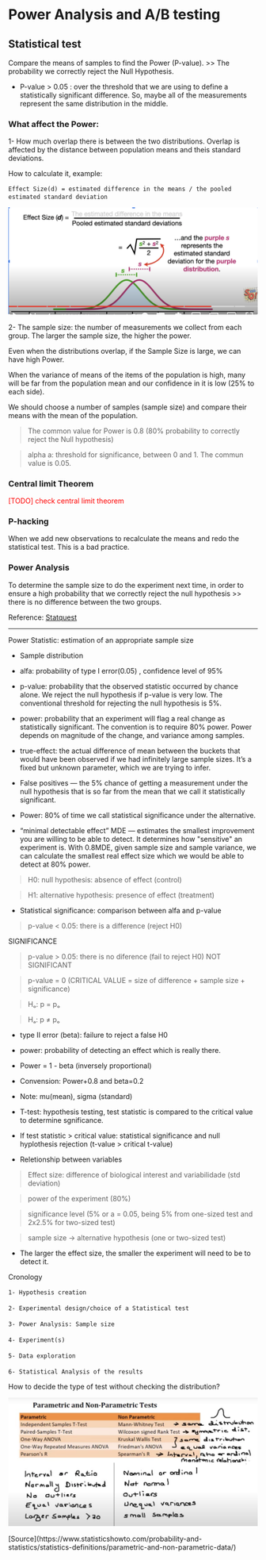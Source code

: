 # Power Analysis and A/B testing

## Statistical test
Compare the means of samples to find the Power (P-value). >> The probability we correctly reject the Null Hypothesis.
- P-value > 0.05 : over the threshold that we are using to define a statistically significant difference. So, maybe all of the measurements represent the same distribution in the middle.

### What affect the Power:

1- How much overlap there is between the two distributions.
Overlap is affected by the distance between population means and theis standard deviations.

How to calculate it, example:

    Effect Size(d) = estimated difference in the means / the pooled estimated standard deviation

<p align="center">
<img src = "images/04.png">  <br/>
<p>

2- The sample size: the number of measurements we collect from each group. The larger the sample size, the higher the power.

Even when the distributions overlap, if the Sample Size is large, we can have high Power.

When the variance of means of the items of the population is high, many will be far from the population mean and our confidence in it is low (25% to each side).

We should choose a number of samples (sample size) and compare their means with the mean of the population.

> The common value for Power is 0.8 (80% probability to correctly reject the Null hypothesis)

> alpha a: threshold for significance, between 0 and 1. The commun value is 0.05.

### Central limit Theorem
<span style="color:red"> [TODO] check central limit theorem</span>


### P-hacking
When we add new observations to recalculate the means and redo the statistical test. This is a bad practice.

### Power Analysis
To determine the sample size to do the experiment next time, in order to ensure a high probability that we correctly reject the null hypothesis >> there is no difference between the two groups.

Reference: [Statquest](https://www.youtube.com/watch?v=VX_M3tIyiYk)
___________

Power Statistic: estimation of an appropriate sample size
- Sample distribution
- alfa: probability of type I error(0.05) , confidence level of 95%
- p-value: probability that the observed statistic occurred by chance alone. We reject the null hypothesis if p-value is very low. The conventional threshold for rejecting the null hypothesis is 5%.
- power:  probability that an experiment will flag a real change as statistically significant. The convention is to require 80% power. Power depends on magnitude of the change, and variance among samples.
- true-effect: the actual difference of mean between the buckets that would have been observed if we had infinitely large sample sizes. It’s a fixed but unknown parameter, which we are trying to infer.


- False positives — the 5% chance of getting a measurement under the null hypothesis that is so far from the mean that we call it statistically significant.

- Power: 80% of time we call statistical significance under the alternative.

- “minimal detectable effect” MDE — estimates the smallest improvement you are willing to be able to detect. It determines how "sensitive" an experiment is.
With 0.8MDE, given sample size and sample variance, we can calculate the smallest real effect size which we would be able to detect at 80% power.

> H0: null hypothesis: absence of effect (control)

> H1: alternative hypothesis: presence of effect (treatment)
- Statistical significance: comparison between alfa and p-value

> p-value < 0.05: there is a difference (reject H0)

SIGNIFICANCE

> p-value > 0.05: there is no diference (fail to reject H0) NOT SIGNIFICANT

> p-value = 0 (CRITICAL VALUE = size of difference + sample size + significance)

> Hₒ: p = pₒ

> Hₐ: p ≠ pₒ

- type II error (beta): failure to reject a false H0
- power: probability of detecting an effect which is really there.
- Power = 1 - beta (inversely proportional)
- Convension: Power+0.8 and beta=0.2

- Note: mu(mean), sigma (standard)


- T-test: hypothesis testing, test statistic is compared to the critical value to determine sgnificance.

- If test statistic > critical value: statistical significance and null hyplothesis rejection (t-value > critical t-value)

- Reletionship between variables
> Effect size: difference of biological interest and variabilidade (std deviation)

> power of the experiment (80%)

> significance level (5% or a = 0.05, being 5% from one-sized test and 2x2.5% for two-sized test)

> sample size
-> alternative hypothesis (one or two-sized test)

- The larger the effect size, the smaller the experiment will need to be to detect it.

Cronology

    1- Hypothesis creation

    2- Experimental design/choice of a Statistical test

    3- Power Analysis: Sample size

    4- Experiment(s)

    5- Data exploration

    6- Statistical Analysis of the results

How to decide the type of test without checking the distribution?

<p align="center">
<img src = "images/03.png">  <br/>
<p>
[Source](https://www.statisticshowto.com/probability-and-statistics/statistics-definitions/parametric-and-non-parametric-data/)


